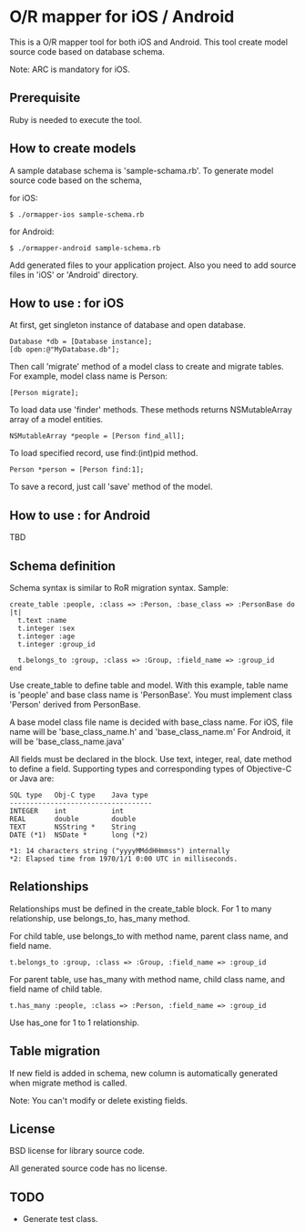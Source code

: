 O/R mapper for iOS / Android
============================

This is a O/R mapper tool for both iOS and Android.
This tool create model source code based on database schema.

Note: ARC is mandatory for iOS.

Prerequisite
------------

Ruby is needed to execute the tool.

How to create models
--------------------

A sample database schema is 'sample-schama.rb'.
To generate model source code based on the schema,

for iOS:

    $ ./ormapper-ios sample-schema.rb

for Android:

    $ ./ormapper-android sample-schema.rb

Add generated files to your application project.
Also you need to add source files in 'iOS' or 'Android' directory.


How to use : for iOS
--------------------

At first, get singleton instance of database and open database.

    Database *db = [Database instance];
    [db open:@"MyDatabase.db"];

Then call 'migrate' method of a model class to create and
migrate tables. For example, model class name is Person:

    [Person migrate];

To load data use 'finder' methods. These methods returns
NSMutableArray array of a model entities.

    NSMutableArray *people = [Person find_all];

To load specified record, use find:(int)pid method.

    Person *person = [Person find:1];

To save a record, just call 'save' method of the model.


How to use : for Android
------------------------
TBD

Schema definition
-----------------

Schema syntax is similar to RoR migration syntax.
Sample:

    create_table :people, :class => :Person, :base_class => :PersonBase do |t|
      t.text :name
      t.integer :sex
      t.integer :age
      t.integer :group_id

      t.belongs_to :group, :class => :Group, :field_name => :group_id
    end

Use create_table to define table and model.
With this example, table name is 'people' and base class name
is 'PersonBase'. You must implement class 'Person' derived from
PersonBase.

A base model class file name is decided with base_class name.
For iOS, file name will be 'base_class_name.h' and 'base_class_name.m'
For Android, it will be 'base_class_name.java'

All fields must be declared in the block.
Use text, integer, real, date method to define a field.
Supporting types and corresponding types of Objective-C or
Java are:

    SQL type   Obj-C type    Java type
    -----------------------------------
    INTEGER    int           int
    REAL       double        double
    TEXT       NSString *    String
    DATE (*1)  NSDate *      long (*2)

    *1: 14 characters string ("yyyyMMddHHmmss") internally
    *2: Elapsed time from 1970/1/1 0:00 UTC in milliseconds.

Relationships
-------------

Relationships must be defined in the create_table block.
For 1 to many relationship, use belongs_to, has_many method.

For child table, use belongs_to with method name, parent 
class name, and field name.

    t.belongs_to :group, :class => :Group, :field_name => :group_id

For parent table, use has_many with method name, child
class name, and field name of child table.

    t.has_many :people, :class => :Person, :field_name => :group_id

Use has_one for 1 to 1 relationship.

Table migration
---------------

If new field is added in schema, new column is automatically
generated when migrate method is called.

Note: You can't modify or delete existing fields.


License
------------------

BSD license for library source code.

All generated source code has no license.

TODO
----

- Generate test class.

